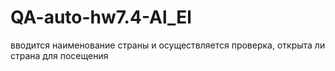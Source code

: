 # QA-auto-hw7.4-Al_El
вводится наименование страны и осуществляется проверка, открыта ли страна для посещения
